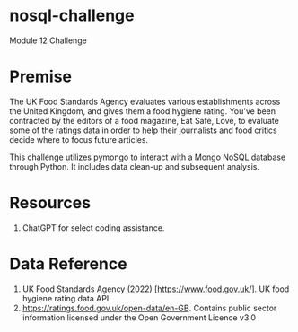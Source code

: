# nosql-challenge
Module 12 Challenge

# Premise
The UK Food Standards Agency evaluates various establishments across the United Kingdom, and gives them a food hygiene rating. You've been contracted by the editors of a food magazine, Eat Safe, Love, to evaluate some of the ratings data in order to help their journalists and food critics decide where to focus future articles.

This challenge utilizes pymongo to interact with a Mongo NoSQL database through Python. It includes data clean-up and subsequent analysis. 

# Resources
1) ChatGPT for select coding assistance.

# Data Reference
1) UK Food Standards Agency (2022) [https://www.food.gov.uk/]. UK food hygiene rating data API.
2) https://ratings.food.gov.uk/open-data/en-GB. Contains public sector information licensed under the Open Government Licence v3.0
